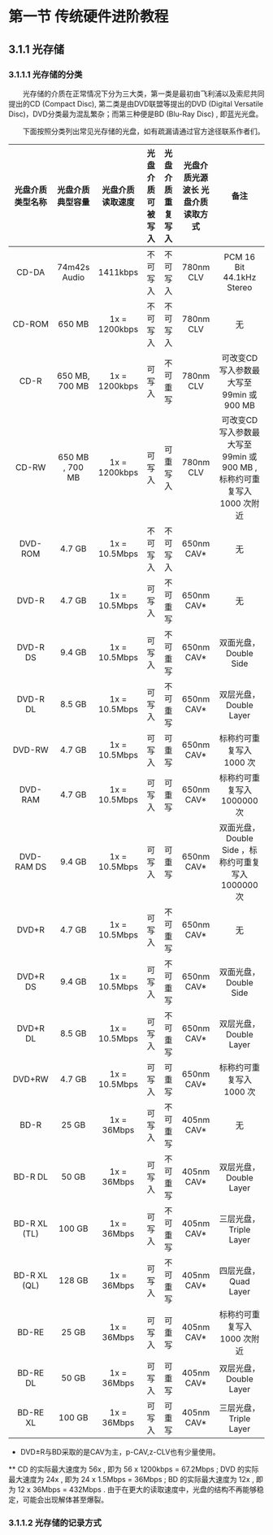 # 第一节 传统硬件进阶教程

## 3.1.1 光存储

### 3.1.1.1 光存储的分类

　　光存储的介质在正常情况下分为三大类，第一类是最初由飞利浦以及索尼共同提出的CD (Compact Disc), 第二类是由DVD联盟等提出的DVD (Digital Versatile Disc)，DVD分类最为混乱繁杂；而第三种便是BD (Blu-Ray Disc) , 即蓝光光盘。

　　下面按照分类列出常见光存储的光盘，如有疏漏请通过官方途径联系作者们。

| 光盘介质类型名称 | 光盘介质典型容量 | 光盘介质读取速度 | 光盘介质可被写入 | 光盘介质重复写入 | 光盘介质光源波长 光盘介质读取方式 | 备注 |
| :---: | :---: | :---: | :---: | :---: | :---: | :---: |
| CD-DA | 74m42s Audio | 1411kbps | 不可写入 | 不可写入 | 780nm CLV | PCM 16 Bit 44.1kHz Stereo |
| CD-ROM | 650 MB | 1x = 1200kbps | 不可写入 | 不可写入 | 780nm CLV | 无 |
| CD-R | 650 MB, 700 MB | 1x = 1200kbps | 可写入 | 不可重写 | 780nm CLV | 可改变CD写入参数最大写至 99min 或 900 MB |
| CD-RW | 650 MB , 700 MB | 1x = 1200kbps | 可写入 | 可重写入 | 780nm CLV | 可改变CD写入参数最大写至 99min 或 900 MB , 标称约可重复写入 1000 次附近 |
| DVD-ROM | 4.7 GB | 1x = 10.5Mbps | 不可写入 | 不可写入 | 650nm CAV* | 无 |
| DVD-R | 4.7 GB | 1x = 10.5Mbps | 可写入 | 不可重写 | 650nm CAV* | 无 |
| DVD-R DS | 9.4 GB | 1x = 10.5Mbps | 可写入 | 不可重写 | 650nm CAV* | 双面光盘，Double Side |
| DVD-R DL | 8.5 GB | 1x = 10.5Mbps | 可写入 | 不可重写 | 650nm CAV* | 双层光盘，Double Layer |
| DVD-RW | 4.7 GB | 1x = 10.5Mbps | 可写入 | 可重写 | 650nm CAV* | 标称约可重复写入 1000 次 |
| DVD-RAM | 4.7 GB | 1x = 10.5Mbps | 可写入 | 可重写 | 650nm CAV* | 标称约可重复写入 1000000 次 |
| DVD-RAM DS | 9.4 GB | 1x = 10.5Mbps | 可写入 | 可重写 | 650nm CAV* | 双面光盘，Double Side ，标称约可重复写入 1000000 次 |
| DVD+R | 4.7 GB | 1x = 10.5Mbps | 可写入 | 不可重写 | 650nm CAV* | 无 | 
| DVD+R DS | 9.4 GB | 1x = 10.5Mbps | 可写入 | 不可重写 | 650nm CAV* | 双面光盘，Double Side |
| DVD+R DL | 8.5 GB | 1x = 10.5Mbps | 可写入 | 不可重写 | 650nm CAV* | 双层光盘，Double Layer |
| DVD+RW | 4.7 GB | 1x = 10.5Mbps | 可写入 | 可重写 | 650nm CAV* | 标称约可重复写入 1000 次 |
| BD-R | 25 GB | 1x  = 36Mbps | 可写入 | 不可重写 | 405nm CAV* | 无 |
| BD-R DL | 50 GB | 1x = 36Mbps | 可写入 | 不可重写 | 405nm CAV* | 双层光盘，Double Layer |
| BD-R XL (TL) | 100 GB | 1x = 36Mbps | 可写入 | 不可重写 | 405nm CAV* | 三层光盘，Triple Layer |
| BD-R XL (QL) | 128 GB | 1x = 36Mbps | 可写入 | 不可重写 | 405nm CAV* | 四层光盘，Quad Layer |
| BD-RE | 25 GB | 1x = 36Mbps | 可写入 | 可重写 | 405nm CAV* | 标称约可重复写入 1000 次附近 |
| BD-RE DL | 50 GB | 1x = 36Mbps | 可写入 | 可重写 | 405nm CAV* | 双层光盘，Double Layer |
| BD-RE XL | 100 GB | 1x = 36Mbps | 可写入 | 可重写 | 405nm CAV* | 三层光盘，Triple Layer |

* DVD±R与BD采取的是CAV为主，p-CAV,z-CLV也有少量使用。

** CD 的实际最大速度为 56x , 即为 56 x 1200kbps = 67.2Mbps ; DVD 的实际最大速度为 24x , 即为 24 x 1.5Mbps = 36Mbps ; BD 的实际最大速度为 12x , 即为 12 x 36Mbps = 432Mbps . 由于在更大的读取速度中，光盘的结构不再能够稳定，可能会出现解体甚至爆裂。

### 3.1.1.2 光存储的记录方式

